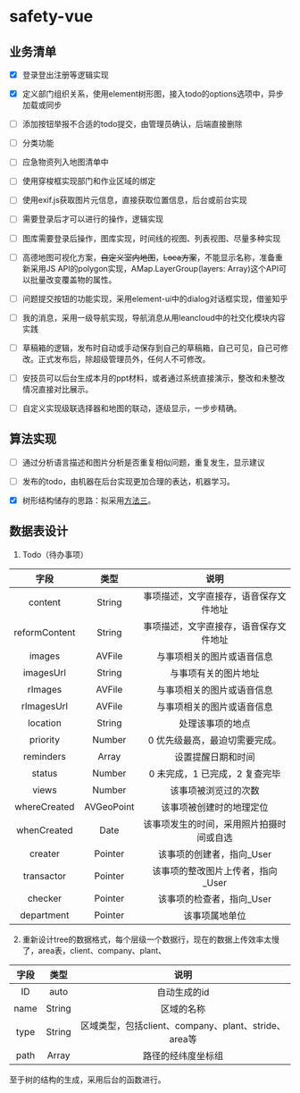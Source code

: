 # safety-vue

## 业务清单
* [x] 登录登出注册等逻辑实现

* [x] 定义部门组织关系，使用element树形图，接入todo的options选项中，异步加载或同步

* [ ] 添加按钮举报不合适的todo提交，由管理员确认，后端直接删除

* [ ] 分类功能

* [ ] 应急物资列入地图清单中

* [ ] 使用穿梭框实现部门和作业区域的绑定

* [ ] 使用exif.js获取图片元信息，直接获取位置信息，后台或前台实现

* [ ] 需要登录后才可以进行的操作，逻辑实现

* [ ] 图库需要登录后操作，图库实现，时间线的视图、列表视图、尽量多种实现

* [ ] 高德地图可视化方案，~~自定义室内地图~~，~~Loca方案~~，不能显示名称，准备重新采用JS API的polygon实现，AMap.LayerGroup(layers: Array)这个API可以批量改变覆盖物的属性。

* [ ] 问题提交按钮的功能实现，采用element-ui中的dialog对话框实现，借鉴知乎

* [ ] 我的消息，采用一级导航实现，导航消息从用leancloud中的社交化模块内容实践

* [ ] 草稿箱的逻辑，发布时自动或手动保存到自己的草稿箱，自己可见，自己可修改。正式发布后，除超级管理员外，任何人不可修改。

* [ ] 安技员可以后台生成本月的ppt材料，或者通过系统直接演示，整改和未整改情况直接对比展示。

* [ ] 自定义实现级联选择器和地图的联动，逐级显示，一步步精确。

## 算法实现

* [ ] 通过分析语言描述和图片分析是否重复相似问题，重复发生，显示建议

* [ ] 发布的todo，由机器在后台实现更加合理的表达，机器学习。

* [x] 树形结构储存的思路：拟采用[方法三](https://blog.csdn.net/codepython/article/details/49615297)。

## 数据表设计

1. Todo（待办事项）

|     字段     |    类型    |                   说明                   |
|:------------:|:----------:|:----------------------------------------:|
|    content   |   String   |  事项描述，文字直接存，语音保存文件地址  |
| reformContent|   String   |  事项描述，文字直接存，语音保存文件地址  |
|    images    |   AVFile   |        与事项相关的图片或语音信息        |
|  imagesUrl   |   String   |           与事项有关的图片地址           |
|    rImages   |   AVFile   |        与事项相关的图片或语音信息        |
|  rImagesUrl  |   AVFile   |        与事项相关的图片或语音信息        |
|   location   |   String   |             处理该事项的地点             |
|   priority   |   Number   |      0 优先级最高，最迫切需要完成。      |
|   reminders  |    Array   |            设置提醒日期和时间            |
|    status    |   Number   |      0 未完成，1 已完成，2 复查完毕      |
|     views    |   Number   |           该事项被浏览过的次数           |
| whereCreated | AVGeoPoint |         该事项被创建时的地理定位         |
|  whenCreated |    Date    | 该事项发生的时间，采用照片拍摄时间或自选  |
|  creater     |    Pointer | 该事项的创建者，指向_User               |
|  transactor  |    Pointer | 该事项的整改图片上传者，指向_User        |
|  checker     |    Pointer | 该事项的检查者，指向_User               |
|  department  |    Pointer | 该事项属地单位                         |

2. 重新设计tree的数据格式，每个层级一个数据行，现在的数据上传效率太慢了，area表，client、company、plant、

|     字段     |    类型    |                   说明                   |
|:------------:|:----------:|:----------------------------------------:|
|      ID      |   auto     |  自动生成的id                            |
|    name      |   String   |  区域的名称                                |
|    type      |   String   |  区域类型，包括client、company、plant、stride、area等|
|    path      |  Array     |  路径的经纬度坐标组   |

至于树的结构的生成，采用后台的函数进行。
